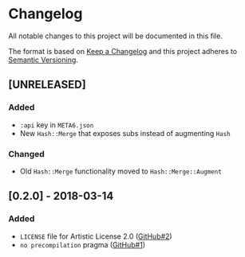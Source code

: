 # Changelog
All notable changes to this project will be documented in this file.

The format is based on [Keep a Changelog](http://keepachangelog.com/en/1.0.0/)
and this project adheres to [Semantic
Versioning](http://semver.org/spec/v2.0.0.html).

## [UNRELEASED]
### Added
- `:api` key in `META6.json`
- New `Hash::Merge` that exposes subs instead of augmenting `Hash`

### Changed
- Old `Hash::Merge` functionality moved to `Hash::Merge::Augment`

## [0.2.0] - 2018-03-14
### Added
- `LICENSE` file for Artistic License 2.0 ([GitHub#2](https://github.com/scriptkitties/p6-Hash-Merge/issues/2))
- `no precompilation` pragma ([GitHub#1](https://github.com/scriptkitties/p6-Hash-Merge/issues/1))
